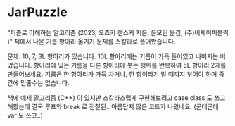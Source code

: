 # JarPuzzle

"퍼즐로 이해하는 알고리즘 (2023, 오츠키 켄스케 지음, 윤모린 옮김, (주)비제이퍼블릭 )"
책에서 나온 기름 항아리 옮기기 문제를 스칼라로 풀어봤습니다.

문제:
10, 7, 3L 항아리가 있습니다. 10L 항아리에는 기름이 가득 들어있고 나머지는 비었습니다.
항아리에 있는 기름을 다른 항아리에 붓는 행위를 반복하여 5L 항아리 2개를 만들어보세요.
기름은 한 항아리가 가득 차거나, 한 항이라기 빌 때까지 부어야 하며 중간에 멈출수는 없습니다.


책에 예제 알고리즘 (C++) 이 있지만 스칼라스럽게 구현해보려고 case class 도 쓰고 해봤는데
결국 루프와 break 로 점철된.. 아름답지 않은 코드가 나왔네요. (군데군데 var 도 쓰고..)

